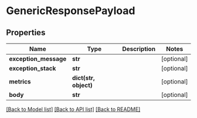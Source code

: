 # GenericResponsePayload

## Properties
Name | Type | Description | Notes
------------ | ------------- | ------------- | -------------
**exception_message** | **str** |  | [optional] 
**exception_stack** | **str** |  | [optional] 
**metrics** | **dict(str, object)** |  | [optional] 
**body** | **str** |  | [optional] 

[[Back to Model list]](../README.md#documentation-for-models) [[Back to API list]](../README.md#documentation-for-api-endpoints) [[Back to README]](../README.md)


